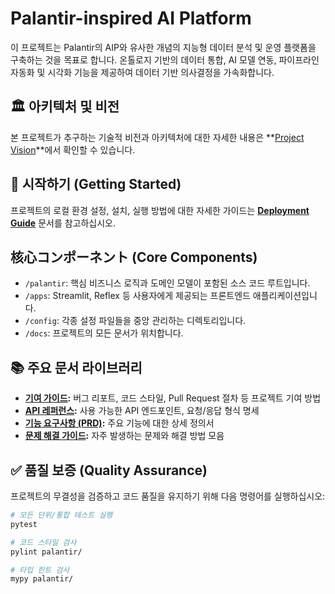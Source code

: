 # Palantir-inspired AI Platform

이 프로젝트는 Palantir의 AIP와 유사한 개념의 지능형 데이터 분석 및 운영 플랫폼을 구축하는 것을 목표로 합니다. 온톨로지 기반의 데이터 통합, AI 모델 연동, 파이프라인 자동화 및 시각화 기능을 제공하여 데이터 기반 의사결정을 가속화합니다.

## 🏛️ 아키텍처 및 비전

본 프로젝트가 추구하는 기술적 비전과 아키텍처에 대한 자세한 내용은 **[Project Vision](./docs/project_vision.md)**에서 확인할 수 있습니다.

## 🚀 시작하기 (Getting Started)

프로젝트의 로컬 환경 설정, 설치, 실행 방법에 대한 자세한 가이드는 **[Deployment Guide](./docs/deployment.md)** 문서를 참고하십시오.

## 核心コンポーネント (Core Components)

* `/palantir`: 핵심 비즈니스 로직과 도메인 모델이 포함된 소스 코드 루트입니다.
* `/apps`: Streamlit, Reflex 등 사용자에게 제공되는 프론트엔드 애플리케이션입니다.
* `/config`: 각종 설정 파일들을 중앙 관리하는 디렉토리입니다.
* `/docs`: 프로젝트의 모든 문서가 위치합니다.

## 📚 주요 문서 라이브러리

-   **[기여 가이드](./docs/CONTRIBUTING.md):** 버그 리포트, 코드 스타일, Pull Request 절차 등 프로젝트 기여 방법
-   **[API 레퍼런스](./docs/API_REFERENCE.md):** 사용 가능한 API 엔드포인트, 요청/응답 형식 명세
-   **[기능 요구사항 (PRD)](./docs/FEATURE_PRD.md):** 주요 기능에 대한 상세 정의서
-   **[문제 해결 가이드](./docs/troubleshooting.md):** 자주 발생하는 문제와 해결 방법 모음

## ✅ 품질 보증 (Quality Assurance)

프로젝트의 무결성을 검증하고 코드 품질을 유지하기 위해 다음 명령어를 실행하십시오:
```bash
# 모든 단위/통합 테스트 실행
pytest

# 코드 스타일 검사
pylint palantir/

# 타입 힌트 검사
mypy palantir/
```
